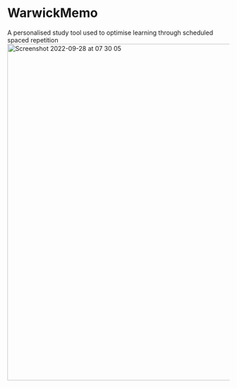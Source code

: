 # WarwickMemo
A personalised study tool used to optimise learning through scheduled spaced repetition
<img width="762" alt="Screenshot 2022-09-28 at 07 30 05" src="https://user-images.githubusercontent.com/52672507/193633918-1355cb52-3b02-4d89-81b5-ed51171358b9.png">
